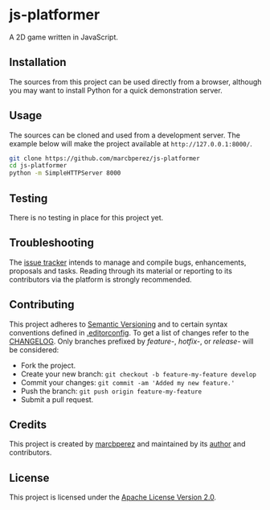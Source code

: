 # js-platformer

A 2D game written in JavaScript.

## Installation

The sources from this project can be used directly from a browser, although you
may want to install Python for a quick demonstration server.

## Usage

The sources can be cloned and used from a development server. The example below
will make the project available at `http://127.0.0.1:8000/`.

```bash
git clone https://github.com/marcbperez/js-platformer
cd js-platformer
python -m SimpleHTTPServer 8000
```

## Testing

There is no testing in place for this project yet.

## Troubleshooting

The [issue tracker][issue-tracker] intends to manage and compile bugs,
enhancements, proposals and tasks. Reading through its material or reporting to
its contributors via the platform is strongly recommended.

## Contributing

This project adheres to [Semantic Versioning][semver] and to certain syntax
conventions defined in [.editorconfig][editorconfig]. To get a list of changes
refer to the [CHANGELOG][changelog]. Only branches prefixed by *feature-*,
*hotfix-*, or *release-* will be considered:

  - Fork the project.
  - Create your new branch: `git checkout -b feature-my-feature develop`
  - Commit your changes: `git commit -am 'Added my new feature.'`
  - Push the branch: `git push origin feature-my-feature`
  - Submit a pull request.

## Credits

This project is created by [marcbperez][author] and maintained by its
[author][author] and contributors.

## License

This project is licensed under the [Apache License Version 2.0][license].

[author]: https://marcbperez.github.io
[issue-tracker]: https://github.com/marcbperez/js-platformer/issues
[editorconfig]: .editorconfig
[changelog]: CHANGELOG.md
[license]: LICENSE
[semver]: http://semver.org
